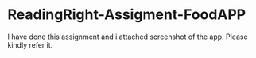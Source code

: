 # ReadingRight-Assigment-FoodAPP
I have done this assignment and i attached screenshot of the app. Please kindly refer it.
